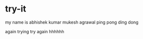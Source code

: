 # try-it
my name is abhishek kumar mukesh agrawal
ping pong ding dong

again trying 
try again 
hhhhhh
